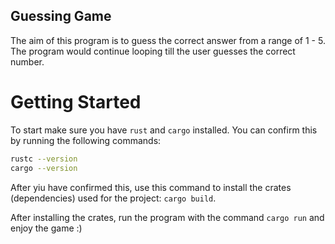 ## Guessing Game

The aim of this program is to guess the correct answer from a range of 1 - 5. The program would continue looping till the user guesses the correct number.

# Getting Started

To start make sure you have `rust` and `cargo` installed. You can confirm this by running the following commands:

```bash
rustc --version
cargo --version
```

After yiu have confirmed this, use this command to install the crates (dependencies) used for the project: `cargo build`.

After installing the crates, run the program with the command `cargo run` and enjoy the game :)

